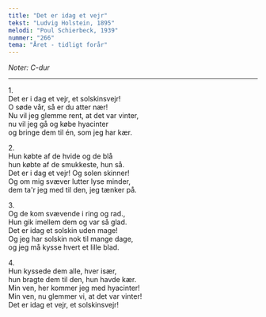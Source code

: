 ```yaml
---
title: "Det er idag et vejr"
tekst: "Ludvig Holstein, 1895"
melodi: "Poul Schierbeck, 1939"
nummer: "266"
tema: "Året - tidligt forår"
---
```

*Noter: C-dur* <br>

***

1.<br>
Det er i dag et vejr, et solskinsvejr!<br>
O søde vår, så er du atter nær!<br>
Nu vil jeg glemme rent, at det var vinter,<br>
nu vil jeg gå og købe hyacinter<br>
og bringe dem til én, som jeg har kær.<br>

2.<br>
Hun købte af de hvide og de blå<br>
hun købte af de smukkeste, hun så.<br>
Det er i dag et vejr! Og solen skinner!<br>
Og om mig svæver lutter lyse minder,<br>
dem ta'r jeg med til den, jeg tænker på.<br>

3.<br>
Og de kom svævende i ring og rad.,<br>
Hun gik imellem dem og var så glad.<br>
Det er idag et solskin uden mage!<br>
Og jeg har solskin nok til mange dage,<br>
og jeg må kysse hvert et lille blad.<br>

4.<br>
Hun kyssede dem alle, hver især,<br>
hun bragte dem til den, hun havde kær.<br>
Min ven, her kommer jeg med hyacinter!<br>
Min ven, nu glemmer vi, at det var vinter!<br>
Det er idag et vejr, et solskinsvejr!<br>
